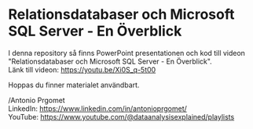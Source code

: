 # Relationsdatabaser och Microsoft SQL Server - En Överblick
I denna repository så finns PowerPoint presentationen och kod till videon "Relationsdatabaser och Microsoft SQL Server - En Överblick". \
Länk till videon: https://youtu.be/Xi0S_q-5t00 

Hoppas du finner materialet användbart. 

/Antonio Prgomet \
LinkedIn: https://www.linkedin.com/in/antonioprgomet/ \
YouTube: https://www.youtube.com/@dataanalysisexplained/playlists 
